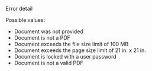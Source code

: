 Error detail

Possible values:
* Document was not provided
* Document is not a PDF
* Document exceeds the file size limit of 100 MB
* Document exceeds the page size limit of 21 in. x 21 in.
* Document is locked with a user password
* Document is not a valid PDF
